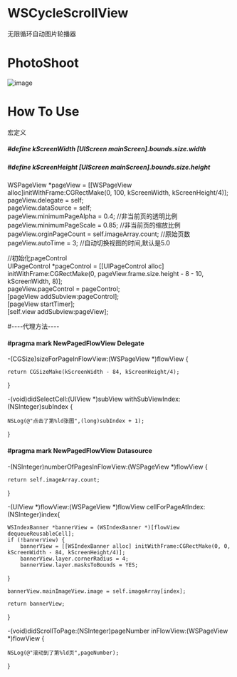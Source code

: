 # WSCycleScrollView
无限循环自动图片轮播器


# PhotoShoot
![image](https://github.com/Zws-China/WSCycleScrollView/blob/master/WSCycleScrollView/WSCycleScrollView/scroll.gif)


# How To Use
宏定义
##### #define kScreenWidth [UIScreen mainScreen].bounds.size.width
##### #define kScreenHeight [UIScreen mainScreen].bounds.size.height  


WSPageView *pageView = [[WSPageView alloc]initWithFrame:CGRectMake(0, 100, kScreenWidth, kScreenHeight/4)];<br>
pageView.delegate = self;<br>
pageView.dataSource = self;<br>
pageView.minimumPageAlpha = 0.4;   //非当前页的透明比例<br>
pageView.minimumPageScale = 0.85;  //非当前页的缩放比例<br>
pageView.orginPageCount = self.imageArray.count; //原始页数<br>
pageView.autoTime = 3;    //自动切换视图的时间,默认是5.0<br>

//初始化pageControl<br>
UIPageControl *pageControl = [[UIPageControl alloc] initWithFrame:CGRectMake(0, pageView.frame.size.height - 8 - 10, kScreenWidth, 8)];<br>
pageView.pageControl = pageControl;<br>
[pageView addSubview:pageControl];<br>
[pageView startTimer];<br>
[self.view addSubview:pageView];<br>



#----代理方法----
#### #pragma mark NewPagedFlowView Delegate
-(CGSize)sizeForPageInFlowView:(WSPageView *)flowView {<br>

    return CGSizeMake(kScreenWidth - 84, kScreenHeight/4);

}

-(void)didSelectCell:(UIView *)subView withSubViewIndex:(NSInteger)subIndex {<br>

    NSLog(@"点击了第%ld张图",(long)subIndex + 1);

}

#### #pragma mark NewPagedFlowView Datasource
-(NSInteger)numberOfPagesInFlowView:(WSPageView *)flowView {<br>

    return self.imageArray.count;

}

-(UIView *)flowView:(WSPageView *)flowView cellForPageAtIndex:(NSInteger)index{

    WSIndexBanner *bannerView = (WSIndexBanner *)[flowView dequeueReusableCell];
    if (!bannerView) {
        bannerView = [[WSIndexBanner alloc] initWithFrame:CGRectMake(0, 0, kScreenWidth - 84, kScreenHeight/4)];
        bannerView.layer.cornerRadius = 4;
        bannerView.layer.masksToBounds = YES;

}

    bannerView.mainImageView.image = self.imageArray[index];

    return bannerView;

}

-(void)didScrollToPage:(NSInteger)pageNumber inFlowView:(WSPageView *)flowView {

    NSLog(@"滚动到了第%ld页",pageNumber);

}
